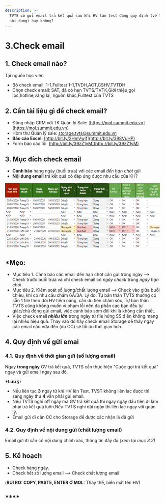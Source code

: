 ```yaml
---
description: >-
  TVTS có gửi email trả kết quả sau khi HV làm test đúng quy định (về thời gian,
  nội dung) hay không?
---
```


# 3.Check email

## 1. Check email nào?

Tại nguồn học viên

* Bỏ check email: 1-1,Fulltest 1-1,TVDH,ACT,CSHV,TVTDH
* Chọn check email: SAT, đã có hẹn TVTS/TVTK,Giới thiệu,gọi lọc,hotline,vãng lại, nguồn khác,Fulltest của TVTS

## 2. Cần tài liệu gì để check email?

* Đăng nhập CRM với TK Quản lý Sale: [https://mol.summit.edu.vn](https://mol.summit.edu.vn)
* Hòm thư Quản lý sale: storage.tvts@summit.edu.vn
* **Báo cáo Excel**: [http://bit.ly/2HmVwjf](http://bit.ly/398VuHP)
* Form báo cáo lỗi: [http://bit.ly/39zZ1yM](http://bit.ly/39zZ1yM)

## 3. Mục đích check email

* **Cảnh báo** hàng ngày \(buổi trưa\) với các email _đến hạn chót_ gửi
* **Nội dung email** trả kết quả có đáp ứng được nhu cầu của KH?

![](../../../.gitbook/assets/screenshot_12.png)

## \*Mẹo:

* Mục tiêu 1. Cảnh báo các email đến hạn chót cần gửi trong ngày --&gt; Check trước buổi trưa và chỉ check email có _ngày check_ trùng _ngày hạn chót_
* Mục tiêu 2. Kiểm soát số lượng/chất lượng email --&gt; Check vào giữa buổi chiều, khi có nhu cầu chấm 6A/3A. Lý do: Tự bản thân TVTS thường có sẵn 1 file theo dõi HV tiềm năng, cần ưu tiên chăm sóc, Tự bản thân TVTS cũng không muốn vi phạm lỗi nên đa phần các bạn đều tự giác/chủ động gửi email, việc cảnh báo sớm đôi khi là không cần thiết.
* Việc check email _**nhiều lần**_ trong ngày từ file hứng SS điền không mang lại nhiều hiệu quả. Thay vào đó hãy check email Storage để thấy ngay các email nào vừa đến \(do CC\) sẽ tối ưu thời gian hơn. 

## 4. Quy định về gửi emai

### 4.1. Quy định về thời gian gửi \(số lượng email\)

Ngay **trong ngày** GV trả kết quả, TVTS cần thực hiện "Cuộc gọi trả kết quả" ngay và gửi email ngay sau đó.

**\*Lưu ý:**

* Nếu liên tục **3** ngày từ khi HV lên Test, TVST không liên lạc được thì sang ngày thứ **4** vẫn phải gửi email.
* Nếu TVTS nghỉ off ngày mà GV trả kết quả thì ngay ngày đầu tiên đi làm phải trả kết quả luôn.Nếu TVTS nghỉ dài ngày thì liên lạc ngay với quản lý.
* Email gửi đi cần CC cho Storage để được xác nhận là đã gửi

### 4.2. Quy định về nội dung gửi \(chất lượng email\)

Email gửi đi cần có nội dung chính xác, thông tin đầy đủ _\(xem tại mục 3.2\)_

## 5. Kế hoạch

* Check hàng ngày.
* Check hết số lượng email --&gt; Check chất lượng email

\(**RỦI RO: COPY, PASTE, ENTER Ở MOL:** Thay thế, biến mất tên HV\)

## \*\*\*\*

